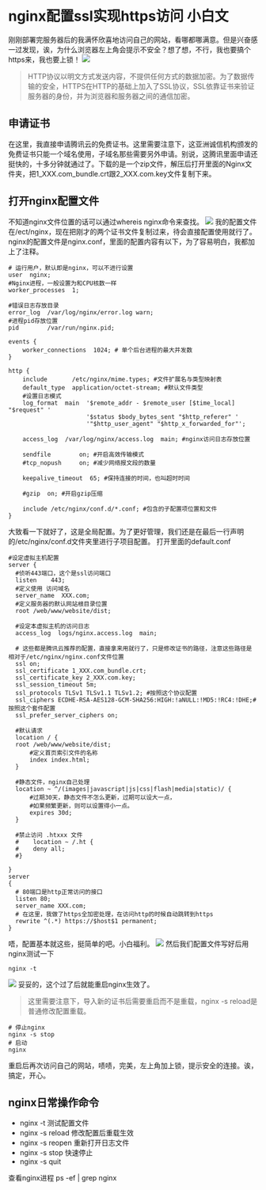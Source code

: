 # nginx配置ssl实现https访问 小白文
刚刚部署完服务器后的我满怀欣喜地访问自己的网站，看哪都哪满意。但是兴奋感一过发现，诶，为什么浏览器左上角会提示不安全？想了想，不行，我也要搞个https来，我也要上锁！
![](https://user-gold-cdn.xitu.io/2018/11/30/16764f298df453ff?w=61&h=57&f=jpeg&s=9677)
> HTTP协议以明文方式发送内容，不提供任何方式的数据加密。为了数据传输的安全，HTTPS在HTTP的基础上加入了SSL协议，SSL依靠证书来验证服务器的身份，并为浏览器和服务器之间的通信加密。

## 申请证书
在这里，我直接申请腾讯云的免费证书。这里需要注意下，这亚洲诚信机构颁发的免费证书只能一个域名使用，子域名那些需要另外申请。别说，这腾讯里面申请还挺快的，十多分钟就通过了。下载的是一个zip文件，解压后打开里面的Nginx文件夹，把1_XXX.com_bundle.crt跟2_XXX.com.key文件复制下来。
## 打开nginx配置文件
不知道nginx文件位置的话可以通过whereis nginx命令来查找。
![](https://user-gold-cdn.xitu.io/2018/11/30/16764f32efbf16f2?w=698&h=38&f=jpeg&s=18400)
我的配置文件在/ect/nginx，现在把刚才的两个证书文件复制过来，待会直接配置使用就行了。nginx的配置文件是nginx.conf，里面的配置内容有以下，为了容易明白，我都加上了注释。
```
# 运行用户，默认即是nginx，可以不进行设置
user  nginx;
#Nginx进程，一般设置为和CPU核数一样
worker_processes  1;

#错误日志存放目录
error_log  /var/log/nginx/error.log warn;
#进程pid存放位置
pid        /var/run/nginx.pid;

events {
    worker_connections  1024; # 单个后台进程的最大并发数
}

http {
    include       /etc/nginx/mime.types; #文件扩展名与类型映射表
    default_type  application/octet-stream; #默认文件类型
    #设置日志模式
    log_format  main  '$remote_addr - $remote_user [$time_local] "$request" '
                      '$status $body_bytes_sent "$http_referer" '
                      '"$http_user_agent" "$http_x_forwarded_for"';

    access_log  /var/log/nginx/access.log  main; #nginx访问日志存放位置

    sendfile        on; #开启高效传输模式
    #tcp_nopush     on; #减少网络报文段的数量

    keepalive_timeout  65; #保持连接的时间，也叫超时时间

    #gzip  on; #开启gzip压缩

    include /etc/nginx/conf.d/*.conf; #包含的子配置项位置和文件
}
```
大致看一下就好了，这是全局配置。为了更好管理，我们还是在最后一行声明的/etc/nginx/conf.d文件夹里进行子项目配置。
打开里面的default.conf
```
#设定虚拟主机配置
server {
  #侦听443端口，这个是ssl访问端口
  listen    443;
  #定义使用 访问域名
  server_name  XXX.com;
  #定义服务器的默认网站根目录位置
  root /web/www/website/dist;  

  #设定本虚拟主机的访问日志
  access_log  logs/nginx.access.log  main;

  # 这些都是腾讯云推荐的配置，直接拿来用就行了，只是修改证书的路径，注意这些路径是相对于/etc/nginx/nginx.conf文件位置
  ssl on;
  ssl_certificate 1_XXX.com_bundle.crt;
  ssl_certificate_key 2_XXX.com.key;
  ssl_session_timeout 5m;
  ssl_protocols TLSv1 TLSv1.1 TLSv1.2; #按照这个协议配置
  ssl_ciphers ECDHE-RSA-AES128-GCM-SHA256:HIGH:!aNULL:!MD5:!RC4:!DHE;#按照这个套件配置
  ssl_prefer_server_ciphers on;

  #默认请求
  location / {     
  root /web/www/website/dist;      
      #定义首页索引文件的名称
      index index.html;
  }

  #静态文件，nginx自己处理
  location ~ ^/(images|javascript|js|css|flash|media|static)/ {
      #过期30天，静态文件不怎么更新，过期可以设大一点，
      #如果频繁更新，则可以设置得小一点。
      expires 30d;
  }

  #禁止访问 .htxxx 文件
  #    location ~ /.ht {
  #    deny all;
  #}

}
server
{
  # 80端口是http正常访问的接口
  listen 80;
  server_name XXX.com;
  # 在这里，我做了https全加密处理，在访问http的时候自动跳转到https
  rewrite ^(.*) https://$host$1 permanent;
}
```
唔，配置基本就这些，挺简单的吧。小白福利。
![](https://user-gold-cdn.xitu.io/2018/11/30/16764f3d81b52300?w=53&h=53&f=jpeg&s=2009)
然后我们配置文件写好后用nginx测试一下
```
nginx -t
```
![](https://user-gold-cdn.xitu.io/2018/11/30/16764f455aca8a72?w=483&h=53&f=jpeg&s=18374)
妥妥的，这个过了后就能重启nginx生效了。
> 这里需要注意下，导入新的证书后需要重启而不是重载，nginx -s reload是普通修改配置重载。

```
# 停止nginx
nginx -s stop
# 启动
nginx
```
重启后再次访问自己的网站，啧啧，完美，左上角加上锁，提示安全的连接。诶，搞定，开心。

## nginx日常操作命令
* nginx -t 测试配置文件
* nginx -s reload 修改配置后重载生效
* nginx -s reopen 重新打开日志文件
* nginx -s stop 快速停止
* nginx -s quit

查看nginx进程
ps -ef | grep nginx

